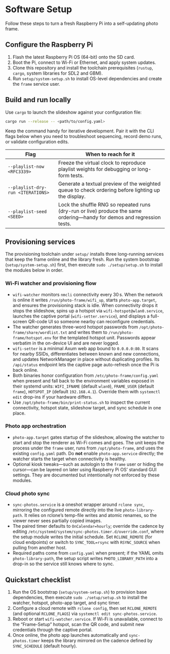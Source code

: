 # Software Setup

Follow these steps to turn a fresh Raspberry Pi into a self-updating photo frame.

## Configure the Raspberry Pi
1. Flash the latest Raspberry Pi OS (64-bit) onto the SD card.
2. Boot the Pi, connect to Wi-Fi or Ethernet, and apply system updates.
3. Clone this repository and install the toolchain prerequisites (`rustup`, `cargo`, system libraries for SDL2 and GBM).
4. Run `setup/system-setup.sh` to install OS-level dependencies and create the `frame` service user.

## Build and run locally
Use `cargo` to launch the slideshow against your configuration file:

```bash
cargo run --release -- <path/to/config.yaml>
```

Keep the command handy for iterative development. Pair it with the CLI flags below when you need to troubleshoot sequencing, record demo runs, or validate configuration edits.

| Flag                              | When to reach for it                                                                                                 |
| --------------------------------- | -------------------------------------------------------------------------------------------------------------------- |
| `--playlist-now <RFC3339>`        | Freeze the virtual clock to reproduce playlist weights for debugging or long-form tests.                            |
| `--playlist-dry-run <ITERATIONS>` | Generate a textual preview of the weighted queue to check ordering before lighting up the display.                  |
| `--playlist-seed <SEED>`          | Lock the shuffle RNG so repeated runs (dry-run or live) produce the same ordering—handy for demos and regression tests. |

## Provisioning services
The provisioning toolchain under `setup/` installs three long-running services that keep the frame online and the library fresh. Run the system bootstrap (`setup/system-setup.sh`) first, then execute `sudo ./setup/setup.sh` to install the modules below in order.

### Wi-Fi watcher and provisioning flow
- `wifi-watcher` monitors `nmcli` connectivity every 30 s. When the network is online it writes `/run/photo-frame/wifi_up`, starts `photo-app.target`, and ensures the provisioning stack is idle. When connectivity drops it stops the slideshow, spins up a hotspot via `wifi-hotspot@wlan0.service`, launches the captive portal (`wifi-setter.service`), and displays a full-screen QR-code UI so someone nearby can reconfigure credentials.
- The watcher generates three-word hotspot passwords from `/opt/photo-frame/share/wordlist.txt` and writes them to `/run/photo-frame/hotspot.env` for the templated hotspot unit. Passwords appear verbatim in the on-device UI and are never logged.
- `wifi-setter` is a minimal Axum web app bound to `0.0.0.0:80`. It scans for nearby SSIDs, differentiates between known and new connections, and updates NetworkManager in place without duplicating profiles. Its `/api/status` endpoint lets the captive page auto-refresh once the Pi is back online.
- Both binaries honor configuration from `/etc/photo-frame/config.yaml` when present and fall back to the environment variables exposed in their systemd units: `WIFI_IFNAME` (default `wlan0`), `FRAME_USER` (default `frame`), `HOTSPOT_IP` (default `192.168.4.1`). Override them with `systemctl edit` drop-ins if your hardware differs.
- Use `/opt/photo-frame/bin/print-status.sh` to inspect the current connectivity, hotspot state, slideshow target, and sync schedule in one place.

### Photo app orchestration
- `photo-app.target` gates startup of the slideshow, allowing the watcher to start and stop the renderer as Wi-Fi comes and goes. The unit keeps the process under the `frame` user, runs from `/opt/photo-frame`, and uses the existing `config.yaml` path. Do **not** enable `photo-app.service` directly; the watcher starts the target when connectivity is healthy.
- Optional kiosk tweaks—such as autologin to the `frame` user or hiding the cursor—can be layered on later using Raspberry Pi OS’ standard GUI settings. They are documented but intentionally not enforced by these modules.

### Cloud photo sync
- `sync-photos.service` is a oneshot wrapper around `rclone sync`, mirroring the configured remote directly into the live `photo-library-path`. It relies on rclone’s temp-file writes and atomic renames, so the viewer never sees partially copied images.
- The paired timer defaults to `OnCalendar=hourly`; override the cadence by editing `/etc/systemd/system/sync-photos.timer.d/override.conf`, where the setup module writes the initial schedule. Set `RCLONE_REMOTE` (for cloud endpoints) or switch to `SYNC_TOOL=rsync` with `RSYNC_SOURCE` when pulling from another host.
- Required paths come from `config.yaml` when present; if the YAML omits `photo-library-path`, the setup script writes `PHOTO_LIBRARY_PATH` into a drop-in so the service still knows where to sync.

## Quickstart checklist
1. Run the OS bootstrap (`setup/system-setup.sh`) to provision base dependencies, then execute `sudo ./setup/setup.sh` to install the watcher, hotspot, photo-app target, and sync timer.
2. Configure a cloud remote with `rclone config`, then set `RCLONE_REMOTE` (and optional `RCLONE_FLAGS`) via `systemctl edit sync-photos.service`.
3. Reboot or start `wifi-watcher.service`. If Wi-Fi is unavailable, connect to the “Frame-Setup” hotspot, scan the QR code, and submit new credentials through the captive portal.
4. Once online, the photo app launches automatically and `sync-photos.timer` keeps the library mirrored on the cadence defined by `SYNC_SCHEDULE` (default hourly).
